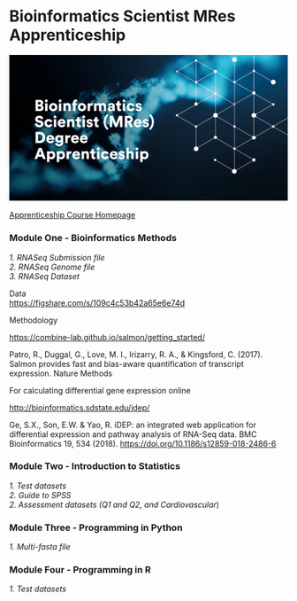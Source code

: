 # Bioinformatics Scientist MRes Apprenticeship

![](misc/Bioinformatics.jpg)

[Apprenticeship Course Homepage](https://www.nottingham.ac.uk/vet/study-with-us/degree-apprenticeships/level-7-bioinformatics-scientist-degree-apprenticeship.aspx)

### **Module One - Bioinformatics Methods**

*1. RNASeq Submission file*  
*2. RNASeq Genome file*  
*3. RNASeq Dataset*


Data  
https://figshare.com/s/109c4c53b42a65e6e74d  

Methodology  

https://combine-lab.github.io/salmon/getting_started/  

Patro, R., Duggal, G., Love, M. I., Irizarry, R. A., & Kingsford, C. (2017). Salmon provides fast and bias-aware quantification of transcript expression. Nature Methods

For calculating differential gene expression online

http://bioinformatics.sdstate.edu/idep/

Ge, S.X., Son, E.W. & Yao, R. iDEP: an integrated web application for differential expression and pathway analysis of RNA-Seq data. BMC Bioinformatics 19, 534 (2018). https://doi.org/10.1186/s12859-018-2486-6

### **Module Two - Introduction to Statistics**

*1. Test datasets*  
*2. Guide to SPSS*  
*2. Assessment datasets (Q1 and Q2, and Cardiovascular*)  

### **Module Three - Programming in Python**

*1. Multi-fasta file*

### **Module Four - Programming in R**

*1. Test datasets*
